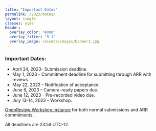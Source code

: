 ```yaml
---
title: "Important Dates"
permalink: /2023/dates/
layout: single
classes: wide
header:
  overlay_color: "#000"
  overlay_filter: "0.1"
  overlay_image: /assets/images/banner3.jpg
---
```


### Important Dates:

* April 24, 2023– Submission deadline.
* May 1, 2023 – Commitment deadline for submitting through ARR with reviews
* May 22, 2023 – Notification of acceptance.
* June 6, 2023 – Camera-ready papers due.
* June 12, 2023 – Pre-recorded video due.
* July 13-14, 2023 – Workshop.

[OpenReview Workshop Instance](https://openreview.net/group?id=aclweb.org/ACL/2022/Workshop/WASSA) for both normal submissions and ARR commitments.


All deadlines are 23:59 UTC-12.
